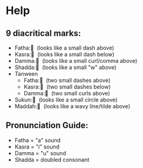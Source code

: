 # Help

## 9 diacritical marks: 
- Fatha: َ (looks like a small dash above)
- Kasra: ِ (looks like a small dash below)
- Damma: ُ (looks like a small curl/comma above)
- Shadda: ّ (looks like a small "w" above)
- Tanween 
  - Fatha: ً (two small dashes above)
  - Kasra: ٍ (two small dashes below)
  - Damma: ٌ (two small curls above)
- Sukun: ْ (looks like a small circle above)
- Maddah: ٓ (looks like a wavy line/tilde above)

## Pronunciation Guide:

- Fatha = "a" sound
- Kasra = "i" sound
- Damma = "u" sound
- Shadda = doubled consonant